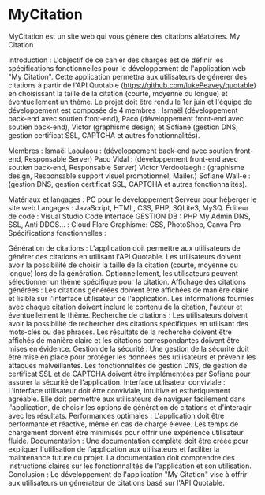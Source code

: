 # MyCitation
MyCitation est un site web qui vous génère des citations aléatoires.
My Citation

Introduction :
L'objectif de ce cahier des charges est de définir les spécifications fonctionnelles pour le développement de l'application web "My Citation". Cette application permettra aux utilisateurs de générer des citations à partir de l'API Quotable (https://github.com/lukePeavey/quotable) en choisissant la taille de la citation (courte, moyenne ou longue) et éventuellement un thème. Le projet doit être rendu le 1er juin et l'équipe de développement est composée de 4 membres : Ismaël (développement back-end avec soutien front-end), Paco (développement front-end avec soutien back-end), Victor (graphisme design) et Sofiane (gestion DNS, gestion certificat SSL, CAPTCHA et autres fonctionnalités).

Membres :
Ismaël Laoulaou : (développement back-end avec soutien front-end, Responsable Server)
Paco Vidal : (développement front-end avec soutien back-end, Responsable Server)
Victor Verdoolaegh : (graphisme design, Responsable support visuel promotionnel, Mailer.)
Sofiane Wall-e : (gestion DNS, gestion certificat SSL, CAPTCHA et autres fonctionnalités).

Matériaux et langages :
PC pour le développement
Serveur pour héberger le site web
Langages : JavaScript, HTML, CSS, PHP, SQLite3, MySQ.
Éditeur de code : Visual Studio Code
Interface GESTION DB : PHP My Admin
DNS, SSL, Anti DDOS… : Cloud Flare
Graphisme: CSS, PhotoShop, Canva Pro
Spécifications fonctionnelles :

Génération de citations :
L'application doit permettre aux utilisateurs de générer des citations en utilisant l'API Quotable.
Les utilisateurs doivent avoir la possibilité de choisir la taille de la citation (courte, moyenne ou longue) lors de la génération.
Optionnellement, les utilisateurs peuvent sélectionner un thème spécifique pour la citation.
Affichage des citations générées :
Les citations générées doivent être affichées de manière claire et lisible sur l'interface utilisateur de l'application.
Les informations fournies avec chaque citation doivent inclure le contenu de la citation, l'auteur et éventuellement le thème.
Recherche de citations :
Les utilisateurs doivent avoir la possibilité de rechercher des citations spécifiques en utilisant des mots-clés ou des phrases.
Les résultats de la recherche doivent être affichés de manière claire et les citations correspondantes doivent être mises en évidence.
Gestion de la sécurité :
Une gestion de la sécurité doit être mise en place pour protéger les données des utilisateurs et prévenir les attaques malveillantes.
Les fonctionnalités de gestion DNS, de gestion de certificat SSL et de CAPTCHA doivent être implémentées par Sofiane pour assurer la sécurité de l'application.
Interface utilisateur conviviale :
L'interface utilisateur doit être conviviale, intuitive et esthétiquement agréable.
Elle doit permettre aux utilisateurs de naviguer facilement dans l'application, de choisir les options de génération de citations et d'interagir avec les résultats.
Performances optimales :
L'application doit être performante et réactive, même en cas de charge élevée.
Les temps de chargement doivent être minimisés pour offrir une expérience utilisateur fluide.
Documentation :
Une documentation complète doit être créée pour expliquer l'utilisation de l'application aux utilisateurs et faciliter la maintenance future du projet.
La documentation doit comprendre des instructions claires sur les fonctionnalités de l'application et son utilisation.
Conclusion :
Le développement de l'application "My Citation" vise à offrir aux utilisateurs un générateur de citations basé sur l'API Quotable. 
